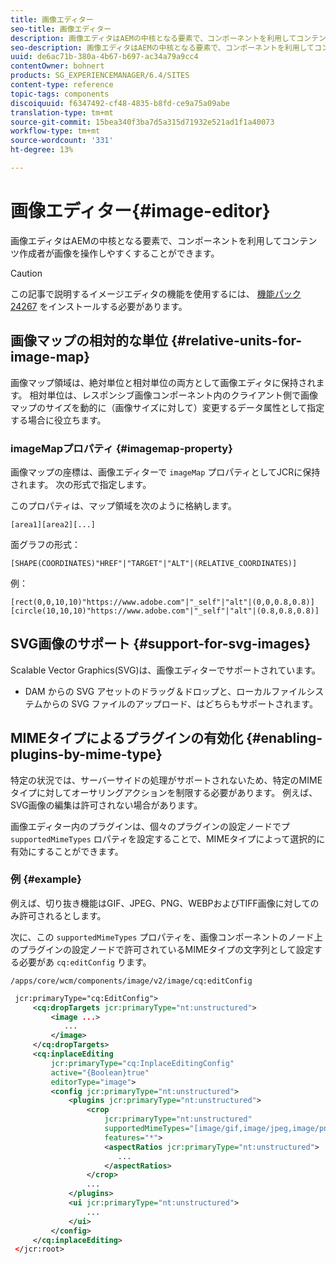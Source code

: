 ```yaml
---
title: 画像エディター
seo-title: 画像エディター
description: 画像エディタはAEMの中核となる要素で、コンポーネントを利用してコンテンツ作成者が画像を操作しやすくすることができます。
seo-description: 画像エディタはAEMの中核となる要素で、コンポーネントを利用してコンテンツ作成者が画像を操作しやすくすることができます。
uuid: de6ac71b-380a-4b67-b697-ac34a79a9cc4
contentOwner: bohnert
products: SG_EXPERIENCEMANAGER/6.4/SITES
content-type: reference
topic-tags: components
discoiquuid: f6347492-cf48-4835-b8fd-ce9a75a09abe
translation-type: tm+mt
source-git-commit: 15bea340f3ba7d5a315d71932e521ad1f1a40073
workflow-type: tm+mt
source-wordcount: '331'
ht-degree: 13%

---
```



# 画像エディター{#image-editor}

画像エディタはAEMの中核となる要素で、コンポーネントを利用してコンテンツ作成者が画像を操作しやすくすることができます。

>[!CAUTION]
>
>この記事で説明するイメージエディタの機能を使用するには、 [機能パック24267](https://www.adobeaemcloud.com/content/marketplace/marketplaceProxy.html?packagePath=/content/companies/public/adobe/packages/cq640/featurepack/cq-6.4.0-featurepack-24267) をインストールする必要があります。

## 画像マップの相対的な単位 {#relative-units-for-image-map}

画像マップ領域は、絶対単位と相対単位の両方として画像エディタに保持されます。 相対単位は、レスポンシブ画像コンポーネント内のクライアント側で画像マップのサイズを動的に（画像サイズに対して）変更するデータ属性として指定する場合に役立ちます。

### imageMapプロパティ {#imagemap-property}

画像マップの座標は、画像エディターで `imageMap` プロパティとしてJCRに保持されます。 次の形式で指定します。

このプロパティは、マップ領域を次のように格納します。

`[area1][area2][...]`

面グラフの形式：

`[SHAPE(COORDINATES)"HREF"|"TARGET"|"ALT"|(RELATIVE_COORDINATES)]`

例：

`[rect(0,0,10,10)"https://www.adobe.com"|"_self"|"alt"|(0,0,0.8,0.8)]`
`[circle(10,10,10)"https://www.adobe.com"|"_self"|"alt"|(0.8,0.8,0.8)]`

## SVG画像のサポート {#support-for-svg-images}

Scalable Vector Graphics(SVG)は、画像エディターでサポートされています。

* DAM からの SVG アセットのドラッグ＆ドロップと、ローカルファイルシステムからの SVG ファイルのアップロード、はどちらもサポートされます。

## MIMEタイプによるプラグインの有効化 {#enabling-plugins-by-mime-type}

特定の状況では、サーバーサイドの処理がサポートされないため、特定のMIMEタイプに対してオーサリングアクションを制限する必要があります。 例えば、SVG画像の編集は許可されない場合があります。

画像エディター内のプラグインは、個々のプラグインの設定ノードでプ `supportedMimeTypes` ロパティを設定することで、MIMEタイプによって選択的に有効にすることができます。

### 例 {#example}

例えば、切り抜き機能はGIF、JPEG、PNG、WEBPおよびTIFF画像に対してのみ許可されるとします。

次に、この `supportedMimeTypes` プロパティを、画像コンポーネントのノード上のプラグインの設定ノードで許可されているMIMEタイプの文字列として設定する必要があ `cq:editConfig` ります。

`/apps/core/wcm/components/image/v2/image/cq:editConfig`

```xml
 jcr:primaryType="cq:EditConfig">
     <cq:dropTargets jcr:primaryType="nt:unstructured">
         <image ...>
            ...
         </image>
     </cq:dropTargets>
     <cq:inplaceEditing
         jcr:primaryType="cq:InplaceEditingConfig"
         active="{Boolean}true"
         editorType="image">
         <config jcr:primaryType="nt:unstructured">
             <plugins jcr:primaryType="nt:unstructured">
                 <crop
                     jcr:primaryType="nt:unstructured"
                     supportedMimeTypes="[image/gif,image/jpeg,image/png,image/webp,image/tiff]"
                     features="*">
                     <aspectRatios jcr:primaryType="nt:unstructured">
                        ...
                     </aspectRatios>
                 </crop>
                 ...
             </plugins>
             <ui jcr:primaryType="nt:unstructured">
                 ...
             </ui>
         </config>
     </cq:inplaceEditing>
 </jcr:root>
```

